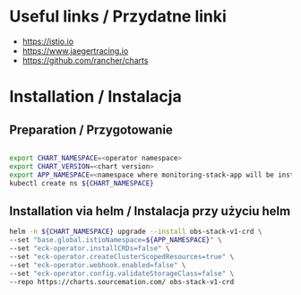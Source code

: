 # Useful links / Przydatne linki
- https://istio.io
- https://www.jaegertracing.io
- https://github.com/rancher/charts

# Installation / Instalacja
## Preparation / Przygotowanie
```bash

export CHART_NAMESPACE=<operator namespace>
export CHART_VERSION=<chart version>
export APP_NAMESPACE=<namespace where monitoring-stack-app will be installed>
kubectl create ns ${CHART_NAMESPACE}
```
## Installation via helm / Instalacja przy użyciu helm
``` bash
helm -n ${CHART_NAMESPACE} upgrade --install obs-stack-v1-crd \
--set "base.global.istioNamespace=${APP_NAMESPACE}" \
--set "eck-operator.installCRDs=false" \
--set "eck-operator.createClusterScopedResources=true" \
--set "eck-operator.webhook.enabled=false" \
--set "eck-operator.config.validateStorageClass=false" \
--repo https://charts.sourcemation.com/ obs-stack-v1-crd
```
